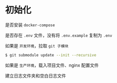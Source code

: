 # 初始化

是否安装 `docker-compose`

是否存在 `.env` 文件，没有将 `.env.example` 复制为 `.env`

如果是 `开发环境`，拉取 `git 子模块`

```bash
$ git submodule update --init --recursive
```

如果是 `生产环境`，载入项目文件、nginx 配置文件

建立日志文件夹和空白日志文件
